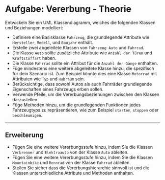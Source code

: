 # Aufgabe: Vererbung - Theorie

Entwickeln Sie ein UML Klassendiagramm, welches die folgenden Klassen und Beziehungen modelliert:

* Definiere eine Basisklasse `Fahrzeug`, die grundlegende Attribute wie `Hersteller`, `Modell`, und `Baujahr` enthält.
* Erstelle zwei abgeleitete Klassen von `Fahrzeug`: `Auto` und `Fahrrad`.
* Die Klasse `Auto` sollte zusätzliche Attribute wie `Anzahl der Türen` und `Kraftstoffart` haben.
* Die Klasse `Fahrrad` sollte ein Attribut für die `Anzahl der Gänge` enthalten.
* Füge mindestens eine weitere abgeleitete Klasse hinzu, die spezifisch für dein Szenario ist. Zum Beispiel könnte dies eine Klasse `Motorrad` mit Attributen wie `Typ` und `Hubraum` sein.
* Berücksichtige, dass sowohl Autos als auch Fahrräder grundlegende Eigenschaften eines Fahrzeugs erben sollen.
* Verwende Pfeile, um die Vererbungsbeziehungen zwischen den Klassen darzustellen.
* Füge Methoden hinzu, um die grundlegenden Funktionen jedes Fahrzeugtyps zu repräsentieren, wie zum Beispiel `starten`, `stoppen` oder `beschleunigen`.

---

## Erweiterung

* Fügen Sie eine weitere Vererbungsstufe hinzu, indem Sie die Klassen `Verbrenner` und `Elektroauto` von der Klasse `Auto` ableiten.
* Fügen Sie eine weitere Vererbungsstufe hinzu, indem Sie die Klassen `Mountainbike` und `Rennrad` von der Klasse `Fahrrad` ableiten.
* Stellen Sie sicher dass die Vererbungshierarchie sinnvoll ist und die Klassen unterschiedliche Attribute und Methoden enthalten.

